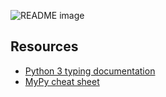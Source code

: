 <picture> <source media="(prefers-color-scheme: dark)" srcset="https://i.imgur.com/BFNwOW3.png"> <source media="(prefers-color-scheme: light)" srcset="https://i.imgur.com/BFNwOW3.png"> <img alt="README image" src="https://i.imgur.com/BFNwOW3.png"> </picture>

## Resources

* [Python 3 typing documentation](https://docs.python.org/3/library/typing.html)
* [MyPy cheat sheet](https://mypy.readthedocs.io/en/latest/cheat_sheet_py3.html)
